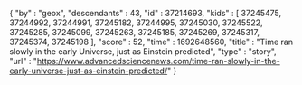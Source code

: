 {
  "by" : "geox",
  "descendants" : 43,
  "id" : 37214693,
  "kids" : [ 37245475, 37244992, 37244991, 37245182, 37244995, 37245030, 37245522, 37245285, 37245099, 37245263, 37245185, 37245269, 37245317, 37245374, 37245198 ],
  "score" : 52,
  "time" : 1692648560,
  "title" : "Time ran slowly in the early Universe, just as Einstein predicted",
  "type" : "story",
  "url" : "https://www.advancedsciencenews.com/time-ran-slowly-in-the-early-universe-just-as-einstein-predicted/"
}
